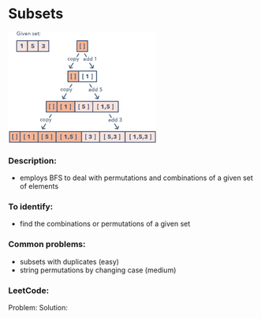 # Subsets
<img src="https://github.com/OleksandrLevinskyi/DataStructAndAlgoDocs/blob/main/patterns/images/subsets.png" alt="subsets" width="300"/>

### Description:
* employs BFS to deal with permutations and combinations of a given set of elements

### To identify:
* find the combinations or permutations of a given set

### Common problems:
* subsets with duplicates (easy)
* string permutations by changing case (medium)

### LeetCode:
Problem:
Solution: